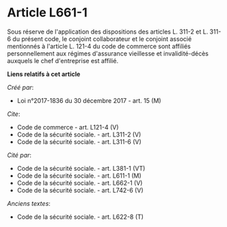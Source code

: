 # Article L661-1

Sous réserve de l'application des dispositions des articles L. 311-2 et L. 311-6 du présent code, le conjoint collaborateur
et le conjoint associé mentionnés à l'article L. 121-4 du code de commerce sont affiliés personnellement aux régimes
d'assurance vieillesse et invalidité-décès auxquels le chef d'entreprise est affilié.

**Liens relatifs à cet article**

_Créé par_:

  - Loi n°2017-1836 du 30 décembre 2017 - art. 15 (M)

_Cite_:

  - Code de commerce - art. L121-4 (V)
  - Code de la sécurité sociale. - art. L311-2 (V)
  - Code de la sécurité sociale. - art. L311-6 (V)

_Cité par_:

  - Code de la sécurité sociale. - art. L381-1 (VT)
  - Code de la sécurité sociale. - art. L611-1 (M)
  - Code de la sécurité sociale. - art. L662-1 (V)
  - Code de la sécurité sociale. - art. L742-6 (V)

_Anciens textes_:

  - Code de la sécurité sociale. - art. L622-8 (T)
